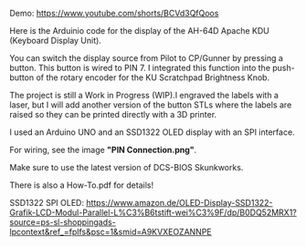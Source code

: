 Demo: https://www.youtube.com/shorts/BCVd3QfQoos

Here is the Arduinio code for the display of the AH-64D Apache KDU (Keyboard Display Unit). 
<br/>

You can switch the display source from Pilot to CP/Gunner by pressing a button. This button is wired to PIN 7. I integrated this function into the push-button of the rotary encoder for the KU Scratchpad Brightness Knob.

The project is still a Work in Progress (WIP).I engraved the labels with a laser, but I will add another version of the button STLs where the labels are raised so they can be printed directly with a 3D printer.

I used an Arduino UNO and an SSD1322 OLED display with an SPI interface.

For wiring, see the image **"PIN Connection.png"**.

Make sure to use the latest version of DCS-BIOS Skunkworks.

There is also a How-To.pdf for details!

SSD1322 SPI OLED: https://www.amazon.de/OLED-Display-SSD1322-Grafik-LCD-Modul-Parallel-L%C3%B6tstift-wei%C3%9F/dp/B0DQ52MRX1?source=ps-sl-shoppingads-lpcontext&ref_=fplfs&psc=1&smid=A9KVXEOZANNPE
